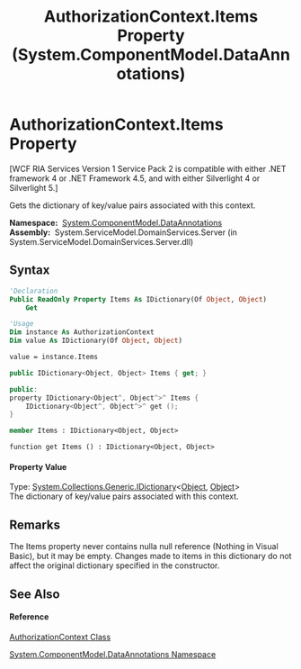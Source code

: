 ﻿---
title: AuthorizationContext.Items Property  (System.ComponentModel.DataAnnotations)
TOCTitle: Items Property
ms:assetid: P:System.ComponentModel.DataAnnotations.AuthorizationContext.Items
ms:mtpsurl: https://msdn.microsoft.com/en-us/library/system.componentmodel.dataannotations.authorizationcontext.items(v=VS.91)
ms:contentKeyID: 28755344
ms.date: 01/27/2012
mtps_version: v=VS.91
f1_keywords:
- System.ComponentModel.DataAnnotations.AuthorizationContext.Items
- System.ComponentModel.DataAnnotations.AuthorizationContext.get_Items
dev_langs:
- CSharp
- JScript
- VB
- FSharp
- c++
api_location:
- System.ServiceModel.DomainServices.Server.dll
api_name:
- System.ComponentModel.DataAnnotations.AuthorizationContext.get_Items
- System.ComponentModel.DataAnnotations.AuthorizationContext.Items
api_type:
- Managed
topic_type:
- apiref
- kbSyntax
product_family_name: VS
ROBOTS: INDEX,FOLLOW
---

# AuthorizationContext.Items Property

\[WCF RIA Services Version 1 Service Pack 2 is compatible with either .NET framework 4 or .NET Framework 4.5, and with either Silverlight 4 or Silverlight 5.\]

Gets the dictionary of key/value pairs associated with this context.

**Namespace:**  [System.ComponentModel.DataAnnotations](cc490428\(v=vs.91\).md)  
**Assembly:**  System.ServiceModel.DomainServices.Server (in System.ServiceModel.DomainServices.Server.dll)

## Syntax

``` vb
'Declaration
Public ReadOnly Property Items As IDictionary(Of Object, Object)
    Get
```

``` vb
'Usage
Dim instance As AuthorizationContext
Dim value As IDictionary(Of Object, Object)

value = instance.Items
```

``` csharp
public IDictionary<Object, Object> Items { get; }
```

``` c++
public:
property IDictionary<Object^, Object^>^ Items {
    IDictionary<Object^, Object^>^ get ();
}
```

``` fsharp
member Items : IDictionary<Object, Object>
```

``` jscript
function get Items () : IDictionary<Object, Object>
```

#### Property Value

Type: [System.Collections.Generic.IDictionary](https://msdn.microsoft.com/en-us/library/s4ys34ea)\<[Object](https://msdn.microsoft.com/en-us/library/e5kfa45b), [Object](https://msdn.microsoft.com/en-us/library/e5kfa45b)\>  
The dictionary of key/value pairs associated with this context.  

## Remarks

The Items property never contains nulla null reference (Nothing in Visual Basic), but it may be empty. Changes made to items in this dictionary do not affect the original dictionary specified in the constructor.

## See Also

#### Reference

[AuthorizationContext Class](ff422637\(v=vs.91\).md)

[System.ComponentModel.DataAnnotations Namespace](cc490428\(v=vs.91\).md)

